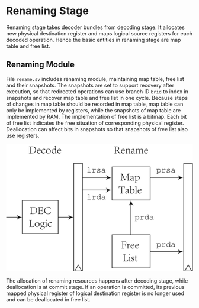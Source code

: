 # Renaming Stage

Renaming stage takes decoder bundles from decoding stage. It
allocates new physical destination register and maps logical
source registers for each decoded operation. Hence the basic
entities in renaming stage are map table and free list.

## Renaming Module

File `rename.sv` includes renaming module, maintaining map
table, free list and their snapshots. The snapshots are set to
support recovery after execution, so that redirected operations
can use branch ID `brid` to index in snapshots and recover map
table and free list in one cycle. Because steps of changes in
map table should be recorded in map table, map table can only
be implemented by registers, while the snapshots of map table
are implemented by RAM. The implementation of free list is a
bitmap. Each bit of free list indicates the free situation of
corresponding physical register. Deallocation can affect bits
in snapshots so that snapshots of free list also use registers.

![MMU architecture](../../util/fig/rename.png)

The allocation of renaming resources happens after decoding
stage, while deallocation is at commit stage. If an operation
is committed, its previous mapped physical register of logical
destination register is no longer used and can be deallocated
in free list.
